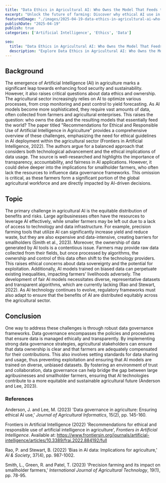 ```yaml
---
title: "Data Ethics in Agricultural AI: Who Owns the Model That Feeds the World?"
excerpt: "Unlock the future of farming: Discover why ethical AI use in agriculture is crucial for smallholders and a sustainable food system."
featuredImage: "./images/2025-04-19-data-ethics-in-agricultural-ai-who-owns-the-model-that-feeds-the-world.jpg"
publishDate: "2025-04-19"
publish: true
categories: ['Artificial Intelligence', 'Ethics', 'Data']

seo:
  title: "Data Ethics in Agricultural AI: Who Owns the Model That Feeds the World? - Policy and Innovation"
  description: "Explore Data Ethics in Agricultural AI: Who Owns the Model That Feeds the World? through a critical lens, with action-oriented recommendations."
---
```


## Background

The emergence of Artificial Intelligence (AI) in agriculture marks a significant leap towards enhancing food security and sustainability. However, it also raises critical questions about data ethics and ownership. The agricultural sector increasingly relies on AI to optimize various processes, from crop monitoring and pest control to yield forecasting. As AI models become more sophisticated, they require vast amounts of data, often collected from farmers and agricultural enterprises. This raises the question: who owns the data and the resulting models that essentially feed the world? The paper titled "Recommendations for Ethical and Responsible Use of Artificial Intelligence in Agriculture" provides a comprehensive overview of these challenges, emphasizing the need for ethical guidelines in AI deployment within the agricultural sector (Frontiers in Artificial Intelligence, 2022). The authors argue for a balanced approach that considers both technological advancement and the ethical implications of data usage. The source is well-researched and highlights the importance of transparency, accountability, and fairness in AI applications. However, it could delve deeper into the implications for smallholder farmers, who often lack the resources to influence data governance frameworks. This omission is critical, as these farmers form a significant portion of the global agricultural workforce and are directly impacted by AI-driven decisions.

## Topic

The primary challenge in agricultural AI is the equitable distribution of benefits and risks. Large agribusinesses often have the resources to leverage AI effectively, while smaller farmers may be left out due to a lack of access to technology and data infrastructure. For example, precision farming tools that utilize AI can significantly increase yield and reduce waste, but they are also expensive and data-intensive, creating barriers for smallholders (Smith et al., 2023). Moreover, the ownership of data generated by AI tools is a contentious issue. Farmers may provide raw data collected from their fields, but once processed by algorithms, the ownership and control of this data often shift to the technology providers. This raises ethical concerns about data sovereignty and the potential for exploitation. Additionally, AI models trained on biased data can perpetuate existing inequalities, impacting farmers' livelihoods adversely. The development of fair AI models necessitates diverse, representative datasets and transparent algorithms, which are currently lacking (Rao and Stewart, 2022). As AI technology continues to evolve, regulatory frameworks must also adapt to ensure that the benefits of AI are distributed equitably across the agricultural sector.

## Conclusion

One way to address these challenges is through robust data governance frameworks. Data governance encompasses the policies and procedures that ensure data is managed ethically and transparently. By implementing strong data governance strategies, agricultural stakeholders can ensure that data ownership is clear and that farmers are adequately compensated for their contributions. This also involves setting standards for data sharing and usage, thus preventing exploitation and ensuring that AI models are trained on diverse, unbiased datasets. By fostering an environment of trust and collaboration, data governance can help bridge the gap between large agribusinesses and smallholder farmers, ensuring that AI technologies contribute to a more equitable and sustainable agricultural future (Anderson and Lee, 2023).

### References

Anderson, J. and Lee, M. (2023) 'Data governance in agriculture: Ensuring ethical AI use,' *Journal of Agricultural Informatics*, 15(2), pp. 145-160.

Frontiers in Artificial Intelligence (2022) 'Recommendations for ethical and responsible use of artificial intelligence in agriculture', *Frontiers in Artificial Intelligence*. Available at: https://www.frontiersin.org/journals/artificial-intelligence/articles/10.3389/frai.2022.884192/full

Rao, P. and Stewart, B. (2022) 'Bias in AI data: Implications for agriculture,' *AI & Society*, 37(4), pp. 987-1002.

Smith, L., Green, R. and Patel, T. (2023) 'Precision farming and its impact on smallholder farmers,' *International Journal of Agricultural Technology*, 19(1), pp. 78-95.